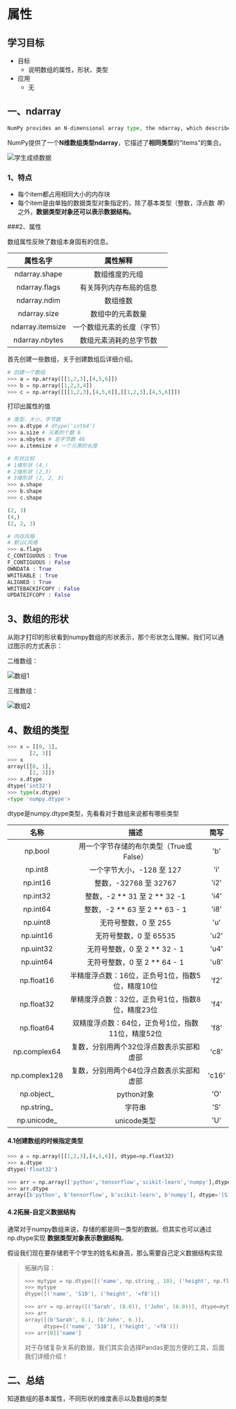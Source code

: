 # 属性

## 学习目标

- 目标
  - 说明数组的属性，形状、类型
- 应用
  - 无

## 一、ndarray

```python
NumPy provides an N-dimensional array type, the ndarray, which describes a collection of “items” of the same type.
```

NumPy提供了一个**N维数组类型ndarray**，它描述了**相同类型**的“items”的集合。

![学生成绩数据](/images/学生成绩数据.png)

### 1、特点

* 每个item都占用相同大小的内存块
* 每个item是由单独的数据类型对象指定的，除了基本类型（整数，浮点数 *等*）之外，**数据类型对象还可以表示数据结构。**

###2、属性

数组属性反映了数组本身固有的信息。

|     属性名字     |          属性解释          |
| :--------------: | :------------------------: |
|  ndarray.shape   |       数组维度的元组       |
|  ndarray.flags   |   有关阵列内存布局的信息   |
|   ndarray.ndim   |          数组维数          |
|   ndarray.size   |      数组中的元素数量      |
| ndarray.itemsize | 一个数组元素的长度（字节） |
|  ndarray.nbytes  |   数组元素消耗的总字节数   |

首先创建一些数组，关于创建数组后详细介绍。

```python
# 创建一个数组
>>> a = np.array([[1,2,3],[4,5,6]])
>>> b = np.array([1,2,3,4])
>>> c = np.array([[[1,2,3],[4,5,6]],[[1,2,3],[4,5,6]]])
```

打印出属性的值

```python
# 类型，大小，字节数
>>> a.dtype # dtype('int64')
>>> a.size # 元素的个数 6
>>> a.nbytes # 总字节数 48
>>> a.itemsize # 一个元素的长度

# 形状比较
# 1维形状 (4,)
# 2维形状 (2,3)
# 3维形状 (2, 2, 3)
>>> a.shape
>>> b.shape
>>> c.shape

(2, 3)
(4,)
(2, 2, 3)

# 内存风格
# 默认C风格
>>> a.flags
C_CONTIGUOUS : True
F_CONTIGUOUS : False
OWNDATA : True
WRITEABLE : True
ALIGNED : True
WRITEBACKIFCOPY : False
UPDATEIFCOPY : False
```

## 3、数组的形状

从刚才打印的形状看到numpy数组的形状表示，那个形状怎么理解。我们可以通过图示的方式表示：

二维数组：

![数组1](/images/数组1.png)

三维数组：

![数组2](/images/数组2.png)



## 4、数组的类型

```python
>>> x = [[0, 1],
       [2, 3]]
>>> x
array([[0, 1],
       [2, 3]])
>>> x.dtype
dtype('int32')
>>> type(x.dtype)
<type 'numpy.dtype'>
```

dtype是numpy.dtype类型，先看看对于数组来说都有哪些类型

|     名称      |                       描述                        | 简写  |
| :-----------: | :-----------------------------------------------: | :---: |
|    np.bool    |      用一个字节存储的布尔类型（True或False）      |  'b'  |
|    np.int8    |             一个字节大小，-128 至 127             |  'i'  |
|   np.int16    |               整数，-32768 至 32767               | 'i2'  |
|   np.int32    |           整数，-2 ** 31 至 2 ** 32 -1            | 'i4'  |
|   np.int64    |           整数，-2 ** 63 至 2 ** 63 - 1           | 'i8'  |
|   np.uint8    |               无符号整数，0 至 255                |  'u'  |
|   np.uint16   |              无符号整数，0 至 65535               | 'u2'  |
|   np.uint32   |           无符号整数，0 至 2 ** 32 - 1            | 'u4'  |
|   np.uint64   |           无符号整数，0 至 2 ** 64 - 1            | 'u8'  |
|  np.float16   | 半精度浮点数：16位，正负号1位，指数5位，精度10位  | 'f2'  |
|  np.float32   | 单精度浮点数：32位，正负号1位，指数8位，精度23位  | 'f4'  |
|  np.float64   | 双精度浮点数：64位，正负号1位，指数11位，精度52位 | 'f8'  |
| np.complex64  |     复数，分别用两个32位浮点数表示实部和虚部      | 'c8'  |
| np.complex128 |     复数，分别用两个64位浮点数表示实部和虚部      | 'c16' |
|  np.object_   |                    python对象                     |  'O'  |
|  np.string_   |                      字符串                       |  'S'  |
|  np.unicode_  |                    unicode类型                    |  'U'  |

#### 4.1创建数组的时候指定类型

```python
>>> a = np.array([[1,2,3],[4,5,6]], dtype=np.float32)
>>> a.dtype
dtype('float32')

>>> arr = np.array(['python','tensorflow','scikit-learn','numpy'],dtype = np.string_)
>>> arr.dtype
array([b'python', b'tensorflow', b'scikit-learn', b'numpy'], dtype='|S12')
```

#### 4.2拓展-自定义数据结构

通常对于numpy数组来说，存储的都是同一类型的数据。但其实也可以通过np.dtype实现 **数据类型对象表示数据结构**。

假设我们现在要存储若干个学生的姓名和身高，那么需要自己定义数据结构实现

> 拓展内容：
>
> ```python
> >>> mytype = np.dtype([('name', np.string_, 10), ('height', np.float64)])
> >>> mytype
> dtype([('name', 'S10'), ('height', '<f8')])
>
> >>> arr = np.array([('Sarah', (8.0)), ('John', (6.0))], dtype=mytype)
> >>> arr
> array([(b'Sarah', 8.), (b'John', 6.)],
>       dtype=[('name', 'S10'), ('height', '<f8')])
> >>> arr[0]['name']
> ```
>
> 对于存储复杂关系的数据，我们其实会选择Pandas更加方便的工具，后面我们详细介绍！



## 二、总结

知道数组的基本属性，不同形状的维度表示以及数组的类型